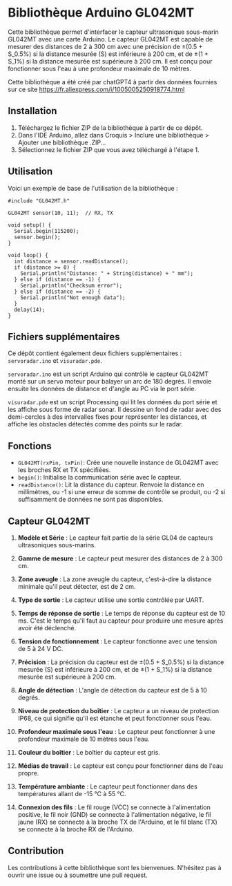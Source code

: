 # Bibliothèque Arduino GL042MT

Cette bibliothèque permet d'interfacer le capteur ultrasonique sous-marin GL042MT avec une carte Arduino. Le capteur GL042MT est capable de mesurer des distances de 2 à 300 cm avec une précision de ±(0.5 + S_0.5%) si la distance mesurée (S) est inférieure à 200 cm, et de ±(1 + S_1%) si la distance mesurée est supérieure à 200 cm. Il est conçu pour fonctionner sous l'eau à une profondeur maximale de 10 mètres.

Cette bibliothèque a été créé par chatGPT4 à partir des données fournies sur ce site https://fr.aliexpress.com/i/1005005250918774.html

## Installation

1.  Téléchargez le fichier ZIP de la bibliothèque à partir de ce dépôt.
2.  Dans l'IDE Arduino, allez dans Croquis > Inclure une bibliothèque > Ajouter une bibliothèque .ZIP...
3.  Sélectionnez le fichier ZIP que vous avez téléchargé à l'étape 1.

## Utilisation

Voici un exemple de base de l'utilisation de la bibliothèque :

    #include "GL042MT.h"
    
    GL042MT sensor(10, 11);  // RX, TX
    
    void setup() {
      Serial.begin(115200);
      sensor.begin();
    }
    
    void loop() {
      int distance = sensor.readDistance();
      if (distance >= 0) {
        Serial.println("Distance: " + String(distance) + " mm");
      } else if (distance == -1) {
        Serial.println("Checksum error");
      } else if (distance == -2) {
        Serial.println("Not enough data");
      }
      delay(14);
    }

## Fichiers supplémentaires

Ce dépôt contient également deux fichiers supplémentaires : `servoradar.ino` et `visuradar.pde`.

`servoradar.ino` est un script Arduino qui contrôle le capteur GL042MT monté sur un servo moteur pour balayer un arc de 180 degrés. Il envoie ensuite les données de distance et d'angle au PC via le port série.

`visuradar.pde` est un script Processing qui lit les données du port série et les affiche sous forme de radar sonar. Il dessine un fond de radar avec des demi-cercles à des intervalles fixes pour représenter les distances, et affiche les obstacles détectés comme des points sur le radar.

## Fonctions

-   `GL042MT(rxPin, txPin)`: Crée une nouvelle instance de GL042MT avec les broches RX et TX spécifiées.
-   `begin()`: Initialise la communication série avec le capteur.
-   `readDistance()`: Lit la distance du capteur. Renvoie la distance en millimètres, ou -1 si une erreur de somme de contrôle se produit, ou -2 si suffisamment de données ne sont pas disponibles.

## Capteur GL042MT
1.  **Modèle et Série** : Le capteur fait partie de la série GL04 de capteurs ultrasoniques sous-marins.
    
2.  **Gamme de mesure** : Le capteur peut mesurer des distances de 2 à 300 cm.
    
3.  **Zone aveugle** : La zone aveugle du capteur, c'est-à-dire la distance minimale qu'il peut détecter, est de 2 cm.
    
4.  **Type de sortie** : Le capteur utilise une sortie contrôlée par UART.
    
5.  **Temps de réponse de sortie** : Le temps de réponse du capteur est de 10 ms. C'est le temps qu'il faut au capteur pour produire une mesure après avoir été déclenché.
    
6.  **Tension de fonctionnement** : Le capteur fonctionne avec une tension de 5 à 24 V DC.
    
7.  **Précision** : La précision du capteur est de ±(0.5 + S_0.5%) si la distance mesurée (S) est inférieure à 200 cm, et de ±(1 + S_1%) si la distance mesurée est supérieure à 200 cm.
    
8.  **Angle de détection** : L'angle de détection du capteur est de 5 à 10 degrés.
    
9.  **Niveau de protection du boîtier** : Le capteur a un niveau de protection IP68, ce qui signifie qu'il est étanche et peut fonctionner sous l'eau.
    
10.  **Profondeur maximale sous l'eau** : Le capteur peut fonctionner à une profondeur maximale de 10 mètres sous l'eau.
    
11.  **Couleur du boîtier** : Le boîtier du capteur est gris.
    
12.  **Médias de travail** : Le capteur est conçu pour fonctionner dans de l'eau propre.
    
13.  **Température ambiante** : Le capteur peut fonctionner dans des températures allant de -15 °C à 55 °C.
    
14.  **Connexion des fils** : Le fil rouge (VCC) se connecte à l'alimentation positive, le fil noir (GND) se connecte à l'alimentation négative, le fil jaune (RX) se connecte à la broche TX de l'Arduino, et le fil blanc (TX) se connecte à la broche RX de l'Arduino.

## Contribution

Les contributions à cette bibliothèque sont les bienvenues. N'hésitez pas à ouvrir une issue ou à soumettre une pull request.
